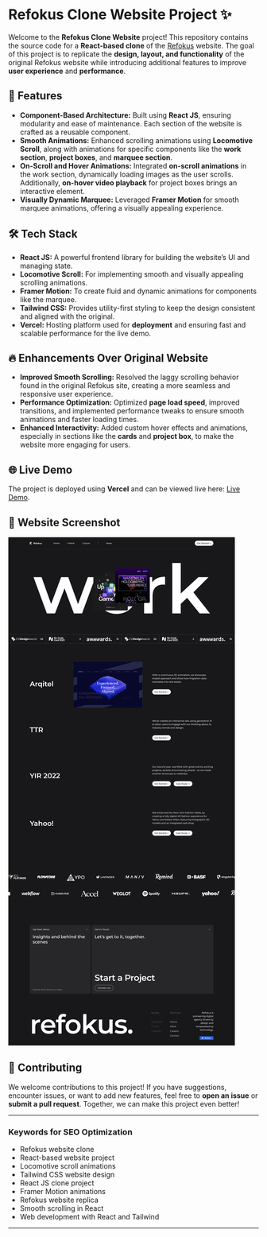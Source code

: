 # Refokus Clone Website Project ✨

Welcome to the **Refokus Clone Website** project! This repository contains the source code for a **React-based clone** of the [Refokus](https://www.refokus.com) website. The goal of this project is to replicate the **design, layout, and functionality** of the original Refokus website while introducing additional features to improve **user experience** and **performance**.

## 🚀 Features

-   **Component-Based Architecture:** Built using **React JS**, ensuring modularity and ease of maintenance. Each section of the website is crafted as a reusable component.
-   **Smooth Animations:** Enhanced scrolling animations using **Locomotive Scroll**, along with animations for specific components like the **work section**, **project boxes**, and **marquee section**.
-   **On-Scroll and Hover Animations:** Integrated **on-scroll animations** in the work section, dynamically loading images as the user scrolls. Additionally, **on-hover video playback** for project boxes brings an interactive element.
-   **Visually Dynamic Marquee:** Leveraged **Framer Motion** for smooth marquee animations, offering a visually appealing experience.

## 🛠 Tech Stack

-   **React JS:** A powerful frontend library for building the website’s UI and managing state.
-   **Locomotive Scroll:** For implementing smooth and visually appealing scrolling animations.
-   **Framer Motion:** To create fluid and dynamic animations for components like the marquee.
-   **Tailwind CSS:** Provides utility-first styling to keep the design consistent and aligned with the original.
-   **Vercel:** Hosting platform used for **deployment** and ensuring fast and scalable performance for the live demo.

## 🔥 Enhancements Over Original Website

-   **Improved Smooth Scrolling:** Resolved the laggy scrolling behavior found in the original Refokus site, creating a more seamless and responsive user experience.
-   **Performance Optimization:** Optimized **page load speed**, improved transitions, and implemented performance tweaks to ensure smooth animations and faster loading times.
-   **Enhanced Interactivity:** Added custom hover effects and animations, especially in sections like the **cards** and **project box**, to make the website more engaging for users.

## 🌐 Live Demo

The project is deployed using **Vercel** and can be viewed live here: [Live Demo](#).

## 📸 Website Screenshot

![Refokus Clone Screenshot](src/assets/refokus.png)
## 🤝 Contributing
We welcome contributions to this project! If you have suggestions, encounter issues, or want to add new features, feel free to **open an issue** or **submit a pull request**. Together, we can make this project even better!

---

### Keywords for SEO Optimization

- Refokus website clone
- React-based website project
- Locomotive scroll animations
- Tailwind CSS website design
- React JS clone project
- Framer Motion animations
- Refokus website replica
- Smooth scrolling in React
- Web development with React and Tailwind

---

